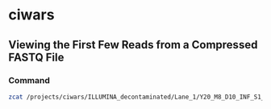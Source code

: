 # ciwars

## Viewing the First Few Reads from a Compressed FASTQ File

### Command
```bash
zcat /projects/ciwars/ILLUMINA_decontaminated/Lane_1/Y20_M8_D10_INF_S1_R1_clean_decontam.fastq.gz | head -n 20

